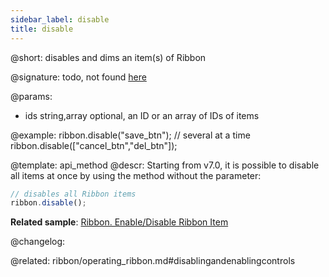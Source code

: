 ```yaml
---
sidebar_label: disable
title: disable
---          
```


@short: disables and dims an item(s) of Ribbon

@signature: todo, not found [here](https://cdn.dhtmlx.com/suite/pro/edge/types/ts-ribbon/sources/types.d.ts)

@params:
- ids 		string,array		optional, an ID or an array of IDs of items

@example:
ribbon.disable("save_btn");
// several at a time
ribbon.disable(["cancel_btn","del_btn"]);


@template: api_method
@descr:
Starting from v7.0, it is possible to disable all items at once by using the method without the parameter:

~~~js
// disables all Ribbon items
ribbon.disable();
~~~


**Related sample**: [Ribbon. Enable/Disable Ribbon Item](https://snippet.dhtmlx.com/l3f8pq2g)

@changelog:

@related: ribbon/operating_ribbon.md#disablingandenablingcontrols
